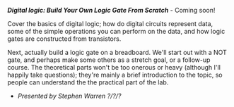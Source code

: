 ***Digital logic: Build Your Own Logic Gate From Scratch*** - Coming soon!

Cover the basics of digital logic; how do digital circuits represent data, some of the simple operations you can perform on the data, and how logic gates are constructed from transistors.  

Next, actually build a logic gate on a breadboard. We'll start out with a NOT gate, and perhaps make some others as a stretch goal, or a follow-up course.  The theoretical parts won't be too onerous or heavy (although I'll happily take questions); they're mainly a brief introduction to the topic, so people can understand the the practical part of the lab. 

- *Presented by Stephen Warren ?/?/?*
